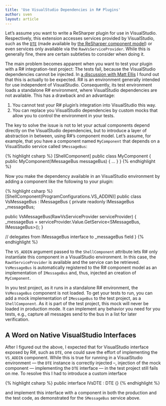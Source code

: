 ```yaml
---
title: 'Use VisualStudio Dependencies in R# Plugins'
author: sven
layout: article
---
```

Let&#8217;s assume you want to write a ReSharper plugin for use in VisualStudio. Respectively, this extension accesses services provided by VisualStudio, such as the <a href="http://msdn.microsoft.com/en-us/library/vstudio/envdte.dte.aspx" target="_blank"><code>DTE</code></a> (made available by <a href="http://confluence.jetbrains.com/display/NETCOM/2.02+Component+Model+%28R8%29" target="_blank">the ReSharper component model</a>) or even services only available via the `RawVsServiceProvider`. While this is generally fine, there are certain subtleties to consider when doing it.

<!--more-->

The main problem becomes apparent when you want to test your plugin with a R# integration-test project: The tests fail, because the VisualStudio dependencies cannot be injected. In <a href="http://devnet.jetbrains.com/thread/450709?tstart=0" target="_blank">a discussion with Matt Ellis</a> I found out that this is actually to be expected. R# is an environment generally intended for use independent of VisualStudio. Consequently, its test environment loads a standalone R# environment, where VisualStudio dependencies are not available. This has a drawback and an advantage:

  1. You cannot test your R# plugin&#8217;s integration into VisualStudio this way.
  2. You can replace you VisualStudio dependencies by custom mocks that allow you to control the environment in your tests.

The key to solve the issue is not to let your actual components depend directly on the VisualStudio dependencies, but to introduce a layer of abstraction in between, using R#&#8217;s component model. Let&#8217;s assume, for example, that you have a component named `MyComponent` that depends on a VisualStudio service called `SMessageBus`:

{% highlight csharp %}
[ShellComponent]
public class MyComponent
{
  public MyComponent(IMessageBus messageBus) { ... }
}
{% endhighlight %}

Now you make the dependency available in an VisualStudio environment by adding a component like the following to your plugin:

{% highlight csharp %}
[ShellComponent(ProgramConfigurations.VS_ADDIN)]
public class VsMessageBus : IMessageBus
{
  private readonly IMessageBus _messageBus;

  public VsMessageBus(RawVsServiceProvider serviceProvider)
  {
    _messageBus = serviceProvider.Value.GetService<SMessageBus, IMessageBus>();
  }

  // delegates from IMessageBus interface to _messageBus field
}
{% endhighlight %}

The `VS_ADDIN` argument passed to the `ShellComponent` attribute lets R# only instantiate this component in a VisualStudio environment. In this case, the `RawVServiceProvider` is available and the service can be retrieved. `VsMessageBus` is automatically registered to the R# component model as an implementation of `IMessageBus` and, thus, injected an creation of `MyComponent`.

In you test project, as it runs in a standalone R# environment, the `VsMessageBus` component is not loaded. To get your tests to run, you can add a mock implementation of `IMessageBus` to the test project, as a `ShellComponent`. As it is part of the test project, this mock will never be loaded in production mode. It can implement any behavior you need for you tests, e.g., capture all messages send to the bus in a list for later verification.

## A Word on Native VisualStudio Interfaces

After I figured out the above, I expected that for VisualStudio interface exposed by R#, such as `DTE`, one could save the effort of implementing the `VS_ADDIN` component. While this is true for running in a VisualStudio environment &#8212; the `DTE` instance is correctly injected &#8211;, injection of the mock component &#8212; implementing the `DTE` interface &#8212; in the test project still fails on me. To resolve this I had to introduce a custom interface

{% highlight csharp %}
public interface IVsDTE : DTE {}
{% endhighlight %}

and implement this interface with a component in both the production and the test code, as demonstrated for the `SMessageBus` service above.